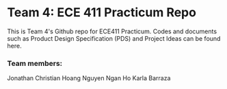 # Team 4: ECE 411 Practicum Repo

This is Team 4's Github repo for ECE411 Practicum. Codes and documents such as Product Design Specification (PDS) and Project Ideas can be found here.

### Team members:
Jonathan Christian
Hoang Nguyen
Ngan Ho
Karla Barraza
